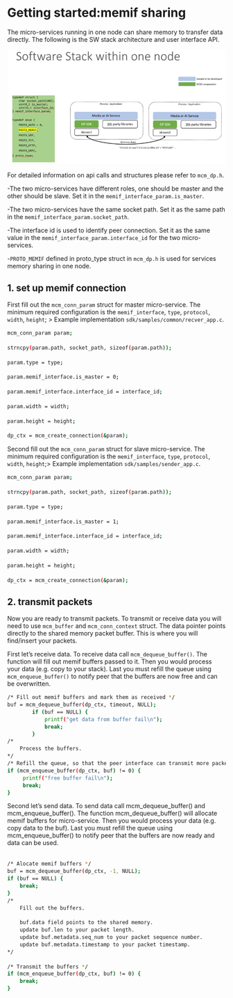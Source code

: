 # Getting started:memif sharing 

The micro-services running in one node can share memory to transfer data directly. The following is the SW stack architecture and user interface API.

![instance](_static/memif-sharing-in-one-node.png)

For detailed information on api calls and structures please refer to ``mcm_dp.h``.
 
 -The two micro-services have different roles, one should be master and the other should be slave. Set it in the ``memif_interface_param.is_master``.
 
 -The two micro-services have the same socket path. Set it as the same path in the ``memif_interface_param.socket_path``.
 
 -The interface id is used to identify peer connection. Set it as the same value in the ``memif_interface_param.interface_id`` for the two micro-services.
 
  -``PROTO_MEMIF`` defined in proto_type struct in ``mcm_dp.h`` is used for services memory sharing in one node.
  
## 1. set up memif connection
First fill out the ``mcm_conn_param`` struct for master micro-service. The minimum required configuration is the ``memif_interface``, ``type``, ``protocol``, ``width``, ``height``; > Example implementation ``sdk/samples/common/recver_app.c``.

```bash
mcm_conn_param param; 

strncpy(param.path, socket_path, sizeof(param.path));

param.type = type;

param.memif_interface.is_master = 0;

param.memif_interface.interface_id = interface_id;

param.width = width;

param.height = height;

dp_ctx = mcm_create_connection(&param);
```

Second fill out the ``mcm_conn_param`` struct for slave micro-service. The minimum required configuration is the ``memif_interface``, ``type``, ``protocol``, ``width``, ``height``;> Example implementation ``sdk/samples/sender_app.c``.

```bash
mcm_conn_param param; 

strncpy(param.path, socket_path, sizeof(param.path));

param.type = type;

param.memif_interface.is_master = 1;

param.memif_interface.interface_id = interface_id;

param.width = width;

param.height = height;

dp_ctx = mcm_create_connection(&param);
```

## 2. transmit packets

Now you are ready to transmit packets. To transmit or receive data you will need to use ``mcm_buffer`` and ``mcm_conn_context`` struct. The data pointer points directly to the shared memory packet buffer. This is where you will find/insert your packets.

First let’s receive data. To receive data call ``mcm_dequeue_buffer()``. The function will fill out memif buffers passed to it. Then you would process your data (e.g. copy to your stack). Last you must refill the queue using ``mcm_enqueue_buffer()`` to notify peer that the buffers are now free and can be overwritten.

```bash
/* Fill out memif buffers and mark them as received */
buf = mcm_dequeue_buffer(dp_ctx, timeout, NULL);
        if (buf == NULL) {
            printf("get data from buffer fail\n");
            break;
        }
/*
    Process the buffers.
*/
/* Refill the queue, so that the peer interface can transmit more packets */
if (mcm_enqueue_buffer(dp_ctx, buf) != 0) {
     printf("free buffer fail\n");
     break;
}
```

Second let’s send data. To send data call mcm_dequeue_buffer() and mcm_enqueue_buffer(). The function mcm_dequeue_buffer() will allocate memif buffers for micro-service. Then you would process your data (e.g. copy data to the buf). Last you must refill the queue using mcm_enqueue_buffer() to notify peer that the buffers are now ready and data can be used.

```bash

/* Alocate memif buffers */
buf = mcm_dequeue_buffer(dp_ctx, -1, NULL);
if (buf == NULL) {
    break;
}
/*
    Fill out the buffers.

    buf.data field points to the shared memory.
    update buf.len to your packet length.
    update buf.metadata.seq_num to your packet sequence number.
    update buf.metadata.timestamp to your packet timestamp.
*/

/* Transmit the buffers */
if (mcm_enqueue_buffer(dp_ctx, buf) != 0) {
    break;
}
```
